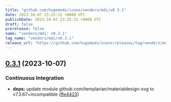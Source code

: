 ```yaml
---
title: "github.com/hugomods/icons/vendors/mdi/v0.3.1"
date: 2023-10-07 23:25:12 +0000 UTC
publishDate: 2023-10-07 23:25:31 +0000 UTC
draft: false
prerelease: false
name: "vendors/mdi: v0.3.1"
tag_name: "vendors/mdi/v0.3.1"
release_url: "https://github.com/hugomods/icons/releases/tag/vendors/mdi/v0.3.1"
---
```


## [0.3.1](https://github.com/hugomods/icons/compare/vendors/mdi/v0.3.0...vendors/mdi/v0.3.1) (2023-10-07)


### Continuous Integration

* **deps:** update module github.com/templarian/materialdesign-svg to v7.3.67+incompatible ([ffe4423](https://github.com/hugomods/icons/commit/ffe4423816fed98a96ff14355c99805798f891b2))
